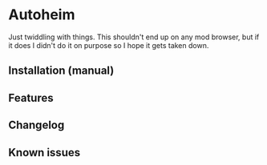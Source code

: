 ﻿# Autoheim
Just twiddling with things. This shouldn't end up on any mod browser, but if it does I didn't do it on purpose so I hope it gets taken down.

## Installation (manual)


## Features


## Changelog


## Known issues
